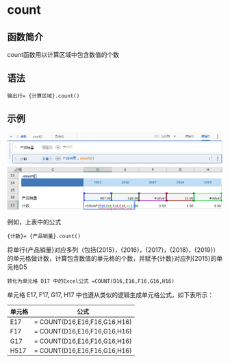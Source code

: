 # count

## 函数简介

count函数用以计算区域中包含数值的个数

## 语法

`输出行= {计算区域}.count()`

## 示例

![image](./pic1.png)
![image](./pic2.png)

例如，上表中的公式

`{计数}= {产品销量}.count()`

将单行{产品销量}对应多列（包括{2015}，{2016}，{2017}，{2018}，{2019}）的单元格做计数，计算包含数值的单元格的个数，并赋予{计数}对应列{2015}的单元格D5

`转化为单元格 D17 中的Excel公式 =COUNT(D16,E16,F16,G16,H16)`

单元格 E17, F17, G17, H17 中也遵从类似的逻辑生成单元格公式，如下表所示：

| 单元格 | 公式               |
| ------ | ------------------ |
| E17     | = COUNT(D16,E16,F16,G16,H16) |
| F17     | = COUNT(D16,E16,F16,G16,H16) |
| G17     | = COUNT(D16,E16,F16,G16,H16) |
| H517    | = COUNT(D16,E16,F16,G16,H16) |
